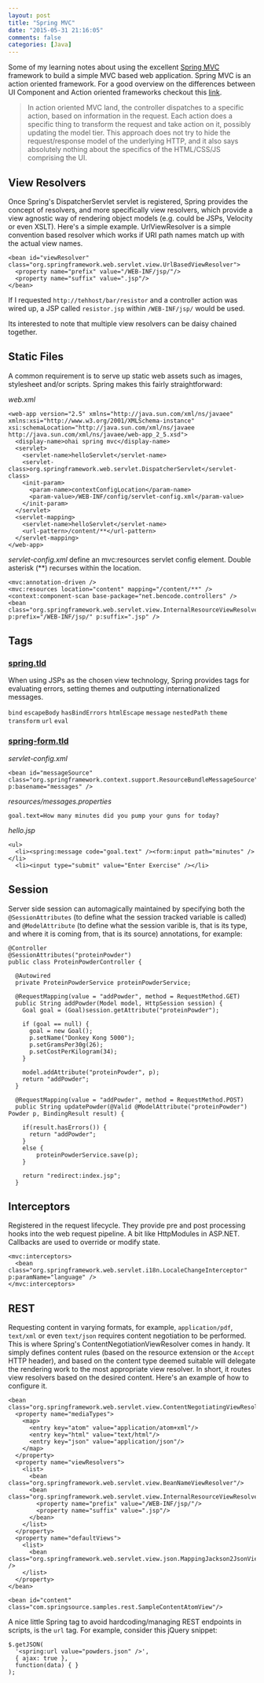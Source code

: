 ```yaml
---
layout: post
title: "Spring MVC"
date: "2015-05-31 21:16:05"
comments: false
categories: [Java]
---
```


Some of my learning notes about using the excellent [Spring MVC](https://spring.io/guides/gs/serving-web-content/) framework to build a simple MVC based web application. Spring MVC is an action oriented framework. For a good overview on the differences between UI Component and Action oriented frameworks checkout this [link](http://www.oracle.com/technetwork/articles/java/mvc-2280472.html).

> In action oriented MVC land, the controller dispatches to a specific action, based on information in the request. Each action does a specific thing to transform the request and take action on it, possibly updating the model tier. This approach does not try to hide the request/response model of the underlying HTTP, and it also says absolutely nothing about the specifics of the HTML/CSS/JS comprising the UI.


## View Resolvers

Once Spring's DispatcherServlet servlet is registered, Spring provides the concept of resolvers, and more specifically view resolvers, which provide a view agnostic way of rendering object models (e.g. could be JSPs, Velocity or even XSLT). Here's a simple example. UrlViewResolver is a simple convention based resolver which works if URI path names match up with the actual view names.

    <bean id="viewResolver" class="org.springframework.web.servlet.view.UrlBasedViewResolver">
      <property name="prefix" value="/WEB-INF/jsp/"/>
      <property name="suffix" value=".jsp"/>
    </bean>

If I requested `http://tehhost/bar/resistor` and a controller action was wired up, a JSP called `resistor.jsp` within `/WEB-INF/jsp/` would be used.

Its interested to note that multiple view resolvers can be daisy chained together.


## Static Files

A common requirement is to serve up static web assets such as images, stylesheet and/or scripts. Spring makes this fairly straightforward:


*web.xml*

    <web-app version="2.5" xmlns="http://java.sun.com/xml/ns/javaee" xmlns:xsi="http://www.w3.org/2001/XMLSchema-instance" xsi:schemaLocation="http://java.sun.com/xml/ns/javaee http://java.sun.com/xml/ns/javaee/web-app_2_5.xsd">    
      <display-name>ohai spring mvc</display-name>
      <servlet>
        <servlet-name>helloServlet</servlet-name>
        <servlet-class>org.springframework.web.servlet.DispatcherServlet</servlet-class>
        <init-param>
          <param-name>contextConfigLocation</param-name>
          <param-value>/WEB-INF/config/servlet-config.xml</param-value>
        </init-param>
      </servlet>
      <servlet-mapping>
        <servlet-name>helloServlet</servlet-name>
        <url-pattern>/content/**</url-pattern>
      </servlet-mapping>
    </web-app>

*servlet-config.xml* define an mvc:resources servlet config element. Double asterisk (**) recurses within the location.

<beans
  xmlns="http://www.springframework.org/schema/beans"
  xmlns:p="http://www.springframework.org/schema/p"
  xmlns:xsi="http://www.w3.org/2001/XMLSchema-instance"
  xmlns:context="http://www.springframework.org/schema/context"
  xmlns:mvc="http://www.springframework.org/schema/mvc"
  xsi:schemaLocation="http://www.springframework.org/schema/beans http://www.springframework.org/schema/beans/spring-beans-2.5.xsd http://www.springframework.org/schema/aop http://www.springframework.org/schema/aop/spring-aop-2.5.xsd http://www.springframework.org/schema/context http://www.springframework.org/schema/context/spring-context-2.5.xsd http://www.springframework.org/schema/tx http://www.springframework.org/schema/tx/spring-tx-2.5.xsd http://www.springframework.org/schema/mvc http://www.springframework.org/schema/mvc/spring-mvc.xsd">

    <mvc:annotation-driven />
    <mvc:resources location="content" mapping="/content/**" />
    <context:component-scan base-package="net.bencode.controllers" />
    <bean class="org.springframework.web.servlet.view.InternalResourceViewResolver" p:prefix="/WEB-INF/jsp/" p:suffix=".jsp" />
</beans>





## Tags

### [spring.tld](http://static.springsource.org/spring/docs/current/spring-framework-reference/html/spring.tld.html)

When using JSPs as the chosen view technology, Spring provides tags for evaluating errors, setting themes and outputting internationalized messages.

`bind`
`escapeBody`
`hasBindErrors`
`htmlEscape`
`message`
`nestedPath`
`theme`
`transform`
`url`
`eval`

### [spring-form.tld](http://static.springsource.org/spring/docs/current/spring-framework-reference/html/spring-form.tld.html)


*servlet-config.xml*

    <bean id="messageSource" class="org.springframework.context.support.ResourceBundleMessageSource" p:basename="messages" />

*resources/messages.properties*

    goal.text=How many minutes did you pump your guns for today?

*hello.jsp*

    <ul>
      <li><spring:message code="goal.text" /><form:input path="minutes" /></li>
      <li><input type="submit" value="Enter Exercise" /></li>


## Session

Server side session can automagically maintained by specifying both the `@SessionAttributes` (to define what the session tracked variable is called) and `@ModelAttribute` (to define what the session varible is, that is its type, and where it is coming from, that is its source) annotations, for example:

    @Controller
    @SessionAttributes("proteinPowder")
    public class ProteinPowderController {
    
      @Autowired
      private ProteinPowderService proteinPowderService;
    
      @RequestMapping(value = "addPowder", method = RequestMethod.GET)
      public String addPowder(Model model, HttpSession session) {
        Goal goal = (Goal)session.getAttribute("proteinPowder");

        if (goal == null) {
          goal = new Goal();
          p.setName("Donkey Kong 5000");
          p.setGramsPer30g(26);
          p.setCostPerKilogram(34);
        }

        model.addAttribute("proteinPowder", p);
        return "addPowder";
      }
      
      @RequestMapping(value = "addPowder", method = RequestMethod.POST)
      public String updatePowder(@Valid @ModelAttribute("proteinPowder") Powder p, BindingResult result) {

        if(result.hasErrors()) {
          return "addPowder";
        }
        else {
            proteinPowderService.save(p);
        }
        
        return "redirect:index.jsp";
      }


## Interceptors

Registered in the request lifecycle. They provide pre and post processing hooks into the web request pipeline. A bit like HttpModules in ASP.NET. Callbacks are used to override or modify state.


    <mvc:interceptors>
      <bean class="org.springframework.web.servlet.i18n.LocaleChangeInterceptor" p:paramName="language" /> 
    </mvc:interceptors>


## REST

Requesting content in varying formats, for example, `application/pdf`, `text/xml` or even `text/json` requires content negotiation to be performed. This is where Spring's ContentNegotiationViewResolver comes in handy. It simply defines content rules (based on the resource extension or the `Accept` HTTP header), and based on the content type deemed suitable will delegate the rendering work to the most appropriate view resolver. In short, it routes view resolvers based on the desired content. Here's an example of how to configure it.

    <bean class="org.springframework.web.servlet.view.ContentNegotiatingViewResolver">
      <property name="mediaTypes">
        <map>
          <entry key="atom" value="application/atom+xml"/>
          <entry key="html" value="text/html"/>
          <entry key="json" value="application/json"/>
        </map>
      </property>
      <property name="viewResolvers">
        <list>
          <bean class="org.springframework.web.servlet.view.BeanNameViewResolver"/>
          <bean class="org.springframework.web.servlet.view.InternalResourceViewResolver">
            <property name="prefix" value="/WEB-INF/jsp/"/>
            <property name="suffix" value=".jsp"/>
          </bean>
        </list>
      </property>
      <property name="defaultViews">
        <list>
          <bean class="org.springframework.web.servlet.view.json.MappingJackson2JsonView" />
        </list>
      </property>
    </bean>
    
    <bean id="content" class="com.springsource.samples.rest.SampleContentAtomView"/>

A nice little Spring tag to avoid hardcoding/managing REST endpoints in scripts, is the `url` tag. For example, consider this jQuery snippet:

    $.getJSON(
      '<spring:url value="powders.json" />', 
      { ajax: true }, 
      function(data) { }
    );
